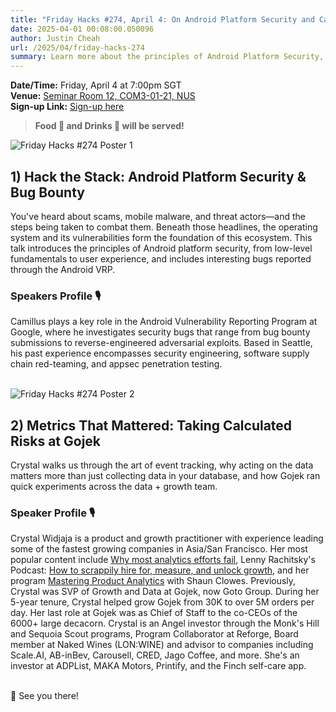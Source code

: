 ```yaml
---
title: "Friday Hacks #274, April 4: On Android Platform Security and Calculated Risks at Gojek"
date: 2025-04-01 00:08:00.050096
author: Justin Cheah
url: /2025/04/friday-hacks-274
summary: Learn more about the principles of Android Platform Security, and how calculated risks are taken at Gojek!
---
```


**Date/Time:** Friday, April 4 at 7:00pm SGT<br />
**Venue:** <a href="https://nusmods.com/venues/COM3-01-21">Seminar Room 12, COM3-01-21, NUS</a><br />
**Sign-up Link:** [Sign-up here](https://hckr.cc/fh-274-signup-non-nus)<br />

> **Food 🍕 and Drinks 🧋 will be served!**

<img src="/img/2025/fh/274-1.jpg" alt="Friday Hacks #274 Poster 1" /><br />

## 1) Hack the Stack: Android Platform Security & Bug Bounty

You've heard about scams, mobile malware, and threat actors—and the steps being taken to combat them. Beneath those headlines, the operating system and its vulnerabilities form the foundation of this ecosystem. This talk introduces the principles of Android platform security, from low-level fundamentals to user experience, and includes interesting bugs reported through the Android VRP.

### Speakers Profile 🎙️️

Camillus plays a key role in the Android Vulnerability Reporting Program at Google, where he investigates security bugs that range from bug bounty submissions to reverse-engineered adversarial exploits. Based in Seattle, his past experience encompasses security engineering, software supply chain red-teaming, and appsec penetration testing.<br /><br />

<img src="/img/2025/fh/274-2.jpeg" alt="Friday Hacks #274 Poster 2" /><br />

## 2) Metrics That Mattered: Taking Calculated Risks at Gojek

Crystal walks us through the art of event tracking, why acting on the data matters more than just collecting data in your database, and how Gojek ran quick experiments across the data + growth team.

### Speaker Profile 🎙️

Crystal Widjaja is a product and growth practitioner with experience leading some of the fastest growing companies in Asia/San Francisco. Her most popular content include [Why most analytics efforts fail](https://www.reforge.com/blog/why-most-analytics-efforts-fail), Lenny Rachitsky's Podcast: [How to scrappily hire for, measure, and unlock growth](https://www.lennysnewsletter.com/p/how-to-hire-for-measure-and-unlock), and her program [Mastering Product Analytics](https://www.reforge.com/programs/data-product-managers-eg/preview) with Shaun Clowes. Previously, Crystal was SVP of Growth and Data at Gojek, now Goto Group. During her 5-year tenure, Crystal helped grow Gojek from 30K to over 5M orders per day. Her last role at Gojek was as Chief of Staff to the co-CEOs of the 6000+ large decacorn. Crystal is an Angel investor through the Monk's Hill and Sequoia Scout programs, Program Collaborator at Reforge, Board member at Naked Wines (LON:WINE) and advisor to companies including Scale.AI, AB-inBev, Carousell, CRED, Jago Coffee, and more. She's an investor at ADPList, MAKA Motors, Printify, and the Finch self-care app. <br /><br />

👋 See you there!
